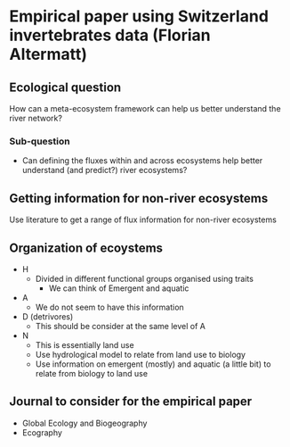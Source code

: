 # Empirical paper using Switzerland invertebrates data (Florian Altermatt)

## Ecological question
How can a meta-ecosystem framework can help us better understand the river network?

### Sub-question
- Can defining the fluxes within and across ecosystems help better understand (and predict?) river ecosystems?

## Getting information for non-river ecosystems

Use literature to get a range of flux information for non-river ecosystems

## Organization of ecoystems

- H
  - Divided in different functional groups organised using traits
    - We can think of Emergent and aquatic
- A
  - We do not seem to have this information
- D (detrivores)
  - This should be consider at the same level of A
- N
  - This is essentially land use
  - Use hydrological model to relate from land use to biology
  - Use information on emergent (mostly) and aquatic (a little bit) to relate from biology to land use



## Journal to consider for the empirical paper

- Global Ecology and Biogeography
- Ecography
